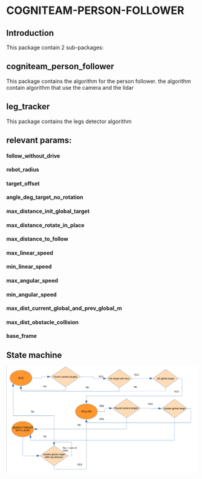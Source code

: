 # COGNITEAM-PERSON-FOLLOWER
## Introduction
This package  contain 2 sub-packages:


## cogniteam_person_follower
This package contains the algorithm for the person follower.
the algorithm contain algorithm that use the camera and the lidar

## leg_tracker
This package contains the legs detector algorithm

## relevant params:
#### follow_without_drive
#### robot_radius
#### target_offset
#### angle_deg_target_no_rotation
#### max_distance_init_global_target
#### max_distance_rotate_in_place
#### max_distance_to_follow
#### max_linear_speed
#### min_linear_speed
#### max_angular_speed
#### min_angular_speed
#### max_dist_current_global_and_prev_global_m
#### max_dist_obstacle_collision
#### base_frame

## State machine

![Alt text](state_machine.png?raw=true "Title")